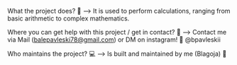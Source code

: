 What the project does? 🤔 --> It is used to perform calculations, ranging from basic arithmetic to complex mathematics.

Where you can get help with this project / get in contact? 💌 --> Contact me via Mail (balepavleski78@gmail.com) or DM on instagram! 📩 @bpavleskii

Who maintains the project? 💻 --> Is built and maintained by me (Blagoja) 👋
